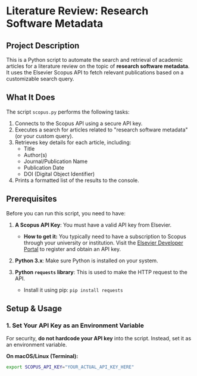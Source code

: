 # Literature Review: Research Software Metadata

## Project Description

This is a Python script to automate the search and retrieval of academic articles for a literature review on the topic of **research software metadata**. It uses the Elsevier Scopus API to fetch relevant publications based on a customizable search query.

## What It Does

The script `scopus.py` performs the following tasks:
1.  Connects to the Scopus API using a secure API key.
2.  Executes a search for articles related to "research software metadata" (or your custom query).
3.  Retrieves key details for each article, including:
    *   Title
    *   Author(s)
    *   Journal/Publication Name
    *   Publication Date
    *   DOI (Digital Object Identifier)
4.  Prints a formatted list of the results to the console.

## Prerequisites

Before you can run this script, you need to have:

1.  **A Scopus API Key**: You must have a valid API key from Elsevier.
    *   **How to get it:** You typically need to have a subscription to Scopus through your university or institution. Visit the [Elsevier Developer Portal](https://dev.elsevier.com/) to register and obtain an API key.

2.  **Python 3.x**: Make sure Python is installed on your system.

3.  **Python `requests` library**: This is used to make the HTTP request to the API.
    *   Install it using pip: `pip install requests`

## Setup & Usage

### 1. Set Your API Key as an Environment Variable

For security, **do not hardcode your API key** into the script. Instead, set it as an environment variable.

**On macOS/Linux (Terminal):**
```bash
export SCOPUS_API_KEY="YOUR_ACTUAL_API_KEY_HERE"
